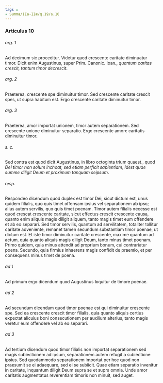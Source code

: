 ```yaml
---
tags : 
- Summa/IIa-IIæ/q.19/a.10
---
```


### Articulus 10

###### arg. 1
Ad decimum sic proceditur. Videtur quod crescente caritate diminuatur timor. Dicit enim Augustinus, super Prim. Canonic. Ioan., *quantum caritas crescit, tantum timor decrescit*.

###### arg. 2
Praeterea, crescente spe diminuitur timor. Sed crescente caritate crescit spes, ut supra habitum est. Ergo crescente caritate diminuitur timor.

###### arg. 3
Praeterea, amor importat unionem, timor autem separationem. Sed crescente unione diminuitur separatio. Ergo crescente amore caritatis diminuitur timor.

###### s. c.
Sed contra est quod dicit Augustinus, in libro octoginta trium quaest., quod *Dei timor non solum inchoat, sed etiam perficit sapientiam, idest quae summe diligit Deum et proximum tanquam seipsum*.

###### resp.
Respondeo dicendum quod duplex est timor Dei, sicut dictum est, unus quidem filialis, quo quis timet offensam ipsius vel separationem ab ipso; alius autem servilis, quo quis timet poenam. Timor autem filialis necesse est quod crescat crescente caritate, sicut effectus crescit crescente causa, quanto enim aliquis magis diligit aliquem, tanto magis timet eum offendere et ab eo separari. Sed timor servilis, quantum ad servilitatem, totaliter tollitur caritate adveniente, remanet tamen secundum substantiam timor poenae, ut dictum est. Et iste timor diminuitur caritate crescente, maxime quantum ad actum, quia quanto aliquis magis diligit Deum, tanto minus timet poenam. Primo quidem, quia minus attendit ad proprium bonum, cui contrariatur poena. Secundo, quia firmius inhaerens magis confidit de praemio, et per consequens minus timet de poena.

###### ad 1
Ad primum ergo dicendum quod Augustinus loquitur de timore poenae.

###### ad 2
Ad secundum dicendum quod timor poenae est qui diminuitur crescente spe. Sed ea crescente crescit timor filialis, quia quanto aliquis certius expectat alicuius boni consecutionem per auxilium alterius, tanto magis veretur eum offendere vel ab eo separari.

###### ad 3
Ad tertium dicendum quod timor filialis non importat separationem sed magis subiectionem ad ipsum, separationem autem refugit a subiectione ipsius. Sed quodammodo separationem importat per hoc quod non praesumit se ei adaequare, sed ei se subiicit. Quae etiam separatio invenitur in caritate, inquantum diligit Deum supra se et supra omnia. Unde amor caritatis augmentatus reverentiam timoris non minuit, sed auget.

